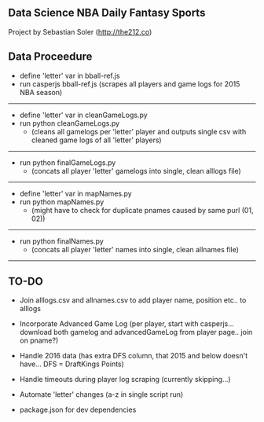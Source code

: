 ## Data Science NBA Daily Fantasy Sports

Project by Sebastian Soler (http://the212.co)

## Data Proceedure

* define 'letter' var in bball-ref.js
* run casperjs bball-ref.js (scrapes all players and game logs for 2015 NBA season)

-------------------------

* define 'letter' var in cleanGameLogs.py
* run python cleanGameLogs.py
  * (cleans all gamelogs per 'letter' player and outputs single csv with cleaned game logs of all 'letter' players)

-------------------------

* run python finalGameLogs.py
  * (concats all player 'letter' gamelogs into single, clean alllogs file)

-------------------------

* define 'letter' var in mapNames.py
* run python mapNames.py
  * (might have to check for duplicate pnames caused by same purl (01, 02))

-------------------------

* run python finalNames.py
  * (concats all player 'letter' names into single, clean allnames file)

-------------------------

## TO-DO

* Join alllogs.csv and allnames.csv to add player name, position etc.. to alllogs

* Incorporate Advanced Game Log (per player, start with casperjs... download both gamelog and advancedGameLog from player page.. join on pname?)

* Handle 2016 data (has extra DFS column, that 2015 and below doesn't have... DFS = DraftKings Points)

* Handle timeouts during player log scraping (currently skipping...)

* Automate 'letter' changes (a-z in single script run)

* package.json for dev dependencies


